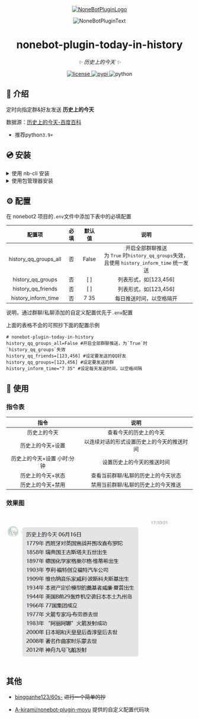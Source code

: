 <div align="center">
  <a href="https://v2.nonebot.dev/store"><img src="https://github.com/A-kirami/nonebot-plugin-template/blob/resources/nbp_logo.png" width="180" height="180" alt="NoneBotPluginLogo"></a>
  <br>
  <p><img src="https://github.com/A-kirami/nonebot-plugin-template/blob/resources/NoneBotPlugin.svg" width="240" alt="NoneBotPluginText"></p>
</div>

<div align="center">

# nonebot-plugin-today-in-history

_✨ 历史上的今天 ✨_


<a href="./LICENSE">
    <img src="https://img.shields.io/github/license/AquamarineCyan/nonebot-plugin-today-in-history.svg" alt="license">
</a>
<a href="https://pypi.python.org/pypi/nonebot-plugin-today-in-history">
    <img src="https://img.shields.io/pypi/v/nonebot-plugin-today-in-history.svg" alt="pypi">
</a>
<img src="https://img.shields.io/badge/python-3.9+-blue.svg" alt="python">

</div>

## 📖 介绍

定时向指定群&好友发送  **历史上的今天**

数据源：[历史上的今天-百度百科](https://baike.baidu.com/calendar/)


- 推荐python`3.9+`

## 💿 安装

<details>
<summary>使用 nb-cli 安装</summary>
在 nonebot2 项目的根目录下打开命令行, 输入以下指令即可安装

    nb plugin install nonebot-plugin-today-in-history

</details>

<details>
<summary>使用包管理器安装</summary>
在 nonebot2 项目的插件目录下, 打开命令行, 根据你使用的包管理器, 输入相应的安装命令

    pip install nonebot-plugin-today-in-history


打开 nonebot2 项目根目录下的 `pyproject.toml` 文件, 在 `[tool.nonebot]` 部分追加写入

    plugins = ["nonebot_plugin_today_in_history"]

</details>



## ⚙️ 配置

在 nonebot2 项目的`.env`文件中添加下表中的必填配置

| 配置项 | 必填 | 默认值 |  说明 |
|:-----:|:----:|:----:|:----:|
| history_qq_groups_all | 否 | False | 开启全部群聊推送<br>为 `True` 时`history_qq_groups`失效，<br>且使用 `history_inform_time` 统一发送 |
| history_qq_groups | 否 | [ ] | 列表形式，如[123,456] |
| history_qq_friends | 否 | [ ] | 列表形式，如[123,456] |
| history_inform_time | 否 | 7 35 | 每日推送时间，以空格隔开 |

说明，通过群聊/私聊添加的自定义配置优先于`.env`配置

上面的表格不会的可照抄下面的配置示例

```
# nonebot-plugin-today-in-history
history_qq_groups_all=False #开启全部群聊推送，为`True`时`history_qq_groups`失效
history_qq_friends=[123,456] #设定要发送的QQ好友
history_qq_groups=[123,456] #设定要发送的群
history_inform_time="7 35" #设定每天发送时间，以空格间隔
```

## 🎉 使用
### 指令表
| 指令  | 说明 |
|:-----:|:----:|
| 历史上的今天 | 查看今天的历史上的今天 |
| 历史上的今天+设置 | 以连续对话的形式设置历史上的今天的推送时间 |
| 历史上的今天+设置 小时:分钟 | 设置历史上的今天的推送时间 |
| 历史上的今天+状态 | 查看当前群聊/私聊的历史上的今天状态 |
| 历史上的今天+禁用 | 禁用当前群聊/私聊的历史上的今天推送 |

### 效果图

![img.png](img.png)

## 其他


- [bingganhe123/60s-](https://github.com/bingganhe123/60s-) ~~进行一个简单的抄~~

- [A-kirami/nonebot-plugin-moyu](https://github.com/A-kirami/nonebot-plugin-moyu) 提供的自定义配置代码块